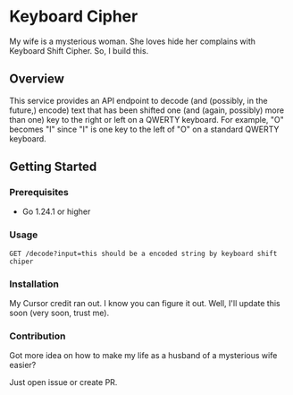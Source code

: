 # Keyboard Cipher

My wife is a mysterious woman. She loves hide her complains with Keyboard Shift Cipher. So, I build this.

## Overview

This service provides an API endpoint to decode (and (possibly, in the future,) encode) text that has been shifted one (and (again, possibly) more than one) key to the right or left on a QWERTY keyboard. For example, "O" becomes "I" since "I" is one key to the left of "O" on a standard QWERTY keyboard.

## Getting Started

### Prerequisites

- Go 1.24.1 or higher

### Usage

```
GET /decode?input=this should be a encoded string by keyboard shift chiper
```

### Installation

My Cursor credit ran out. I know you can figure it out. Well, I'll update this soon (very soon, trust me).

### Contribution

Got more idea on how to make my life as a husband of a mysterious wife easier?

Just open issue or create PR.